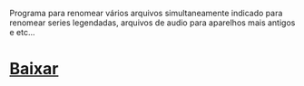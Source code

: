 ﻿Programa para renomear vários arquivos simultaneamente
indicado para renomear series legendadas, arquivos de audio para aparelhos mais antigos e etc...

# [Baixar](https://github.com/97pedros/Renomeador/releases/download/beta/Renomeador.zip)
